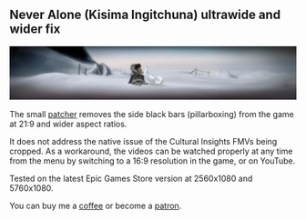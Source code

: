 ## Never Alone (Kisima Ingitchuna) ultrawide and wider fix
![](preview.jpg)

The small [patcher](/../../releases) removes the side black bars (pillarboxing) from the game at 21:9 and wider aspect ratios.

It does not address the native issue of the Cultural Insights FMVs being cropped. As a workaround, the videos can be watched properly at any time from the menu by switching to a 16:9 resolution in the game, or on YouTube.

Tested on the latest Epic Games Store version at 2560x1080 and 5760x1080.

You can buy me a [coffee](https://ko-fi.com/rozziroxx) or become a [patron](https://www.patreon.com/rozzi).
